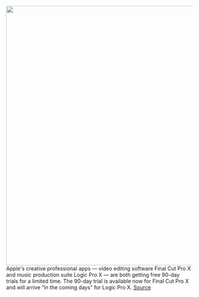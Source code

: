 <img src='https://cdn.vox-cdn.com/thumbor/QrZE5Fq0JhVLk4T1s92owXHLTzY=/0x0:2040x1360/1200x800/filters:focal(857x517:1183x843)/cdn.vox-cdn.com/uploads/chorus_image/image/66562189/acastro_180604_1777_apple_wwdc_0001.0.jpg' width='700px' /><br/>
Apple's creative professional apps — video editing software Final Cut Pro X and music production suite Logic Pro X  — are both getting free 90-day trials for a limited time. The 90-day trial is available now for Final Cut Pro X and will arrive “in the coming days” for Logic Pro X.
<a href='https://www.theverge.com/2020/3/26/21196321/apple-final-cut-pro-logic-pro-x-90-day-free-trial-coronavirus'> Source <a/>